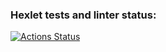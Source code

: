 ### Hexlet tests and linter status:
[![Actions Status](https://github.com/glebtorbin/devops-for-programmers-project-74/actions/workflows/hexlet-check.yml/badge.svg)](https://github.com/glebtorbin/devops-for-programmers-project-74/actions)